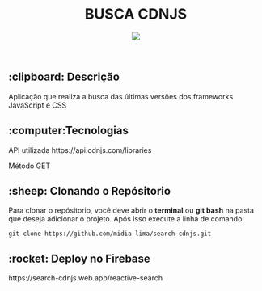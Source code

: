 <h1 align="center">BUSCA CDNJS</h1>
<p align="center"><img src="https://img.shields.io/badge/Made%20By-Midi%C3%A3%20Lima-blueviolet?link=http://left&link="https://www.linkedin.com/in/midia-lima/right"></p><br>

<h2>:clipboard: Descrição</h2>
<p>Aplicação que realiza a busca das últimas versões dos frameworks JavaScript e CSS</p>

<h2>:computer:Tecnologias</h2>
<p>API utilizada https://api.cdnjs.com/libraries<p>
<p>Método GET</p>

<h2>:sheep: Clonando o Repósitorio</h2>
<p>Para clonar o repósitorio, você deve abrir o <b>terminal</b> ou <b>git bash</b> na pasta que deseja adicionar o projeto. Após isso execute a linha de comando:</p>

```shell
git clone https://github.com/midia-lima/search-cdnjs.git
```

<h2>:rocket: Deploy no Firebase</h2>  
https://search-cdnjs.web.app/reactive-search

